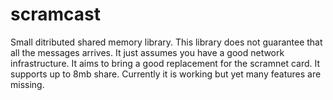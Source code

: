 # scramcast
Small ditributed shared memory library. This library does not guarantee that all the messages arrives. It just assumes you have a good network infrastructure.
It aims to bring a good replacement for the scramnet card.
It supports up to 8mb share. Currently it is working but yet many features are missing.
